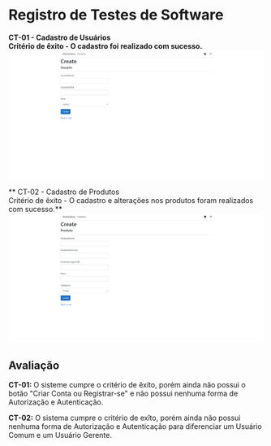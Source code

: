 # Registro de Testes de Software

**CT-01 - Cadastro de Usuários <br>
Critério de êxito - O cadastro foi realizado com sucesso.**
![image](/docs/img/CadastroUsuario.png)

** CT-02 - Cadastro de Produtos <br>
Critério de êxito - O cadastro e alterações nos produtos foram realizados com sucesso.**
![image](/docs/img/CadastroProdutos.png)

## Avaliação

**CT-01:** O sisteme cumpre o critério de êxito, porém ainda não possui o botão "Criar Conta ou Registrar-se" e não possui nenhuma forma de Autorização e Autenticação.

**CT-02:** O sistema cumpre o critério de exîto, porém ainda não possui nenhuma forma de Autorização e Autenticação para diferenciar um Usuário Comum e um Usuário Gerente.
